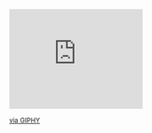 <!-- # Olá -->

<iframe src="https://giphy.com/embed/vzO0Vc8b2VBLi" width="240" height="180" frameBorder="0" class="giphy-embed" allowFullScreen></iframe>

<small><a href="https://giphy.com/gifs/vzO0Vc8b2VBLi">via GIPHY</a></small>